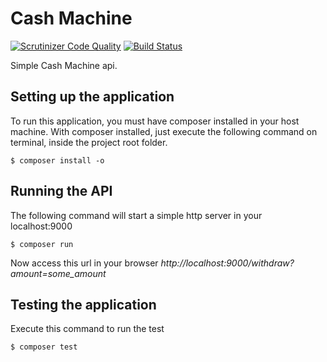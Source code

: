 # Cash Machine

[![Scrutinizer Code Quality](https://scrutinizer-ci.com/g/xshifty/cashmachine/badges/quality-score.png?b=master)](https://scrutinizer-ci.com/g/xshifty/cashmachine/build-status/master) 
[![Build Status](https://scrutinizer-ci.com/g/xshifty/cashmachine/badges/build.png?b=master)](https://scrutinizer-ci.com/g/xshifty/cashmachine/build-status/master)

Simple Cash Machine api.

## Setting up the application

To run this application, you must have composer installed in your host machine.
With composer installed, just execute the following command on terminal, inside the project root folder.

```
$ composer install -o
```

## Running the API

The following command will start a simple http server in your localhost:9000

```
$ composer run
```

Now access this url in your browser *http://localhost:9000/withdraw?amount=some_amount*

## Testing the application

Execute this command to run the test

```
$ composer test
```

